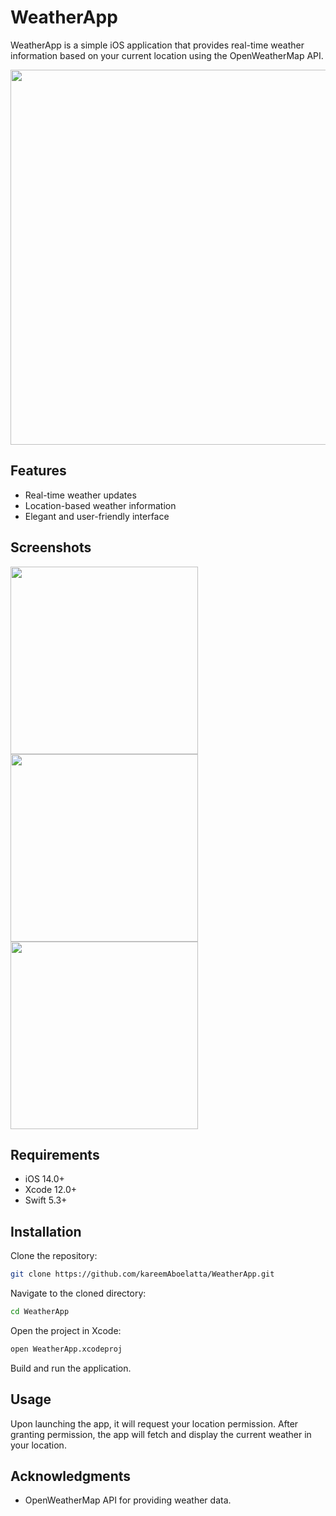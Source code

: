 # WeatherApp

WeatherApp is a simple iOS application that provides real-time weather information based on your current location using the OpenWeatherMap API.

<img src="https://github-production-user-asset-6210df.s3.amazonaws.com/62241386/293710378-76859144-4eda-4b62-ab39-b228c9aa61c1.png" width="600" />

## Features

- Real-time weather updates
- Location-based weather information
- Elegant and user-friendly interface

## Screenshots


<p float="left">
  <img src="https://github-production-user-asset-6210df.s3.amazonaws.com/62241386/293707161-8e0926f2-c7b4-41d2-9236-d98bc6a9cd8b.jpeg" width="300" />
  <img src="https://github-production-user-asset-6210df.s3.amazonaws.com/62241386/293705900-7c2a073f-8a68-4db8-b29a-9984f513e198.png" width="300" /> 
  <img src="https://github-production-user-asset-6210df.s3.amazonaws.com/62241386/293706228-b55c9241-37c0-4ddf-90cf-4b5698166858.png" width="300" />
</p>


## Requirements

- iOS 14.0+
- Xcode 12.0+
- Swift 5.3+

## Installation

Clone the repository:

```bash
git clone https://github.com/kareemAboelatta/WeatherApp.git
```

Navigate to the cloned directory:

```bash
cd WeatherApp
```

Open the project in Xcode:

```bash
open WeatherApp.xcodeproj
```

Build and run the application.

## Usage

Upon launching the app, it will request your location permission. After granting permission, the app will fetch and display the current weather in your location.


## Acknowledgments

- OpenWeatherMap API for providing weather data.
